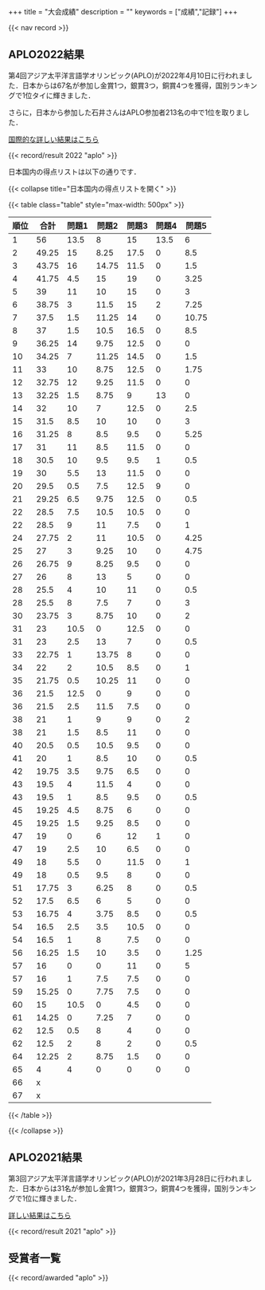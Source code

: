 +++
title = "大会成績"
description = ""
keywords = ["成績","記録"]
+++

{{< nav record >}}

## APLO2022結果

第4回アジア太平洋言語学オリンピック(APLO)が2022年4月10日に行われました．日本からは67名が参加し金賞1つ，銀賞3つ，銅賞4つを獲得，国別ランキングで1位タイに輝きました．

さらに，日本から参加した石井さんはAPLO参加者213名の中で1位を取りました．

[国際的な詳しい結果はこちら](https://aplo.asia/results/aplo-2021-results/)

{{< record/result 2022 "aplo" >}}

日本国内の得点リストは以下の通りです．

{{< collapse title="日本国内の得点リストを開く" >}}

{{< table class="table" style="max-width: 500px" >}}

| 順位 | 合計  | 問題1 | 問題2 | 問題3 | 問題4 | 問題5 |
| ---- | ----- | ----- | ----- | ----- | ----- | ----- |
| 1    | 56    | 13.5  | 8     | 15    | 13.5  | 6     |
| 2    | 49.25 | 15    | 8.25  | 17.5  | 0     | 8.5   |
| 3    | 43.75 | 16    | 14.75 | 11.5  | 0     | 1.5   |
| 4    | 41.75 | 4.5   | 15    | 19    | 0     | 3.25  |
| 5    | 39    | 11    | 10    | 15    | 0     | 3     |
| 6    | 38.75 | 3     | 11.5  | 15    | 2     | 7.25  |
| 7    | 37.5  | 1.5   | 11.25 | 14    | 0     | 10.75 |
| 8    | 37    | 1.5   | 10.5  | 16.5  | 0     | 8.5   |
| 9    | 36.25 | 14    | 9.75  | 12.5  | 0     | 0     |
| 10   | 34.25 | 7     | 11.25 | 14.5  | 0     | 1.5   |
| 11   | 33    | 10    | 8.75  | 12.5  | 0     | 1.75  |
| 12   | 32.75 | 12    | 9.25  | 11.5  | 0     | 0     |
| 13   | 32.25 | 1.5   | 8.75  | 9     | 13    | 0     |
| 14   | 32    | 10    | 7     | 12.5  | 0     | 2.5   |
| 15   | 31.5  | 8.5   | 10    | 10    | 0     | 3     |
| 16   | 31.25 | 8     | 8.5   | 9.5   | 0     | 5.25  |
| 17   | 31    | 11    | 8.5   | 11.5  | 0     | 0     |
| 18   | 30.5  | 10    | 9.5   | 9.5   | 1     | 0.5   |
| 19   | 30    | 5.5   | 13    | 11.5  | 0     | 0     |
| 20   | 29.5  | 0.5   | 7.5   | 12.5  | 9     | 0     |
| 21   | 29.25 | 6.5   | 9.75  | 12.5  | 0     | 0.5   |
| 22   | 28.5  | 7.5   | 10.5  | 10.5  | 0     | 0     |
| 22   | 28.5  | 9     | 11    | 7.5   | 0     | 1     |
| 24   | 27.75 | 2     | 11    | 10.5  | 0     | 4.25  |
| 25   | 27    | 3     | 9.25  | 10    | 0     | 4.75  |
| 26   | 26.75 | 9     | 8.25  | 9.5   | 0     | 0     |
| 27   | 26    | 8     | 13    | 5     | 0     | 0     |
| 28   | 25.5  | 4     | 10    | 11    | 0     | 0.5   |
| 28   | 25.5  | 8     | 7.5   | 7     | 0     | 3     |
| 30   | 23.75 | 3     | 8.75  | 10    | 0     | 2     |
| 31   | 23    | 10.5  | 0     | 12.5  | 0     | 0     |
| 31   | 23    | 2.5   | 13    | 7     | 0     | 0.5   |
| 33   | 22.75 | 1     | 13.75 | 8     | 0     | 0     |
| 34   | 22    | 2     | 10.5  | 8.5   | 0     | 1     |
| 35   | 21.75 | 0.5   | 10.25 | 11    | 0     | 0     |
| 36   | 21.5  | 12.5  | 0     | 9     | 0     | 0     |
| 36   | 21.5  | 2.5   | 11.5  | 7.5   | 0     | 0     |
| 38   | 21    | 1     | 9     | 9     | 0     | 2     |
| 38   | 21    | 1.5   | 8.5   | 11    | 0     | 0     |
| 40   | 20.5  | 0.5   | 10.5  | 9.5   | 0     | 0     |
| 41   | 20    | 1     | 8.5   | 10    | 0     | 0.5   |
| 42   | 19.75 | 3.5   | 9.75  | 6.5   | 0     | 0     |
| 43   | 19.5  | 4     | 11.5  | 4     | 0     | 0     |
| 43   | 19.5  | 1     | 8.5   | 9.5   | 0     | 0.5   |
| 45   | 19.25 | 4.5   | 8.75  | 6     | 0     | 0     |
| 45   | 19.25 | 1.5   | 9.25  | 8.5   | 0     | 0     |
| 47   | 19    | 0     | 6     | 12    | 1     | 0     |
| 47   | 19    | 2.5   | 10    | 6.5   | 0     | 0     |
| 49   | 18    | 5.5   | 0     | 11.5  | 0     | 1     |
| 49   | 18    | 0.5   | 9.5   | 8     | 0     | 0     |
| 51   | 17.75 | 3     | 6.25  | 8     | 0     | 0.5   |
| 52   | 17.5  | 6.5   | 6     | 5     | 0     | 0     |
| 53   | 16.75 | 4     | 3.75  | 8.5   | 0     | 0.5   |
| 54   | 16.5  | 2.5   | 3.5   | 10.5  | 0     | 0     |
| 54   | 16.5  | 1     | 8     | 7.5   | 0     | 0     |
| 56   | 16.25 | 1.5   | 10    | 3.5   | 0     | 1.25  |
| 57   | 16    | 0     | 0     | 11    | 0     | 5     |
| 57   | 16    | 1     | 7.5   | 7.5   | 0     | 0     |
| 59   | 15.25 | 0     | 7.75  | 7.5   | 0     | 0     |
| 60   | 15    | 10.5  | 0     | 4.5   | 0     | 0     |
| 61   | 14.25 | 0     | 7.25  | 7     | 0     | 0     |
| 62   | 12.5  | 0.5   | 8     | 4     | 0     | 0     |
| 62   | 12.5  | 2     | 8     | 2     | 0     | 0.5   |
| 64   | 12.25 | 2     | 8.75  | 1.5   | 0     | 0     |
| 65   | 4     | 4     | 0     | 0     | 0     | 0     |
| 66   | x     |       |       |       |       |       |
| 67   | x     |       |       |       |       |       |

{{< /table >}}

{{< /collapse >}}

## APLO2021結果

第3回アジア太平洋言語学オリンピック(APLO)が2021年3月28日に行われました．日本からは31名が参加し金賞1つ，銀賞3つ，銅賞4つを獲得，国別ランキングで1位に輝きました．

[詳しい結果はこちら](https://aplo.asia/results/aplo-2021-results/)

{{< record/result 2021 "aplo" >}}

## 受賞者一覧

{{< record/awarded "aplo" >}}
